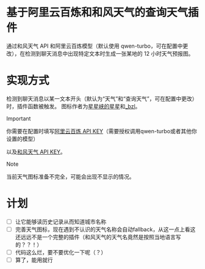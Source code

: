 # 基于阿里云百炼和和风天气的查询天气插件

通过和风天气 API 和阿里云百炼模型（默认使用 qwen-turbo，可在配置中更改），在检测到聊天消息中出现特定文本时生成一张某地的 12 小时天气预报图。

# 实现方式
检测到聊天消息以某一文本开头（默认为“天气”和“查询天气”，可在配置中更改）时，插件函数被触发。
图标作者为[星星峡的星星](https://www.iconfont.cn/user/detail?spm=a313x.search_index.0.d214f71f6.5af93a81LJ6prx&uid=353865&nid=zc3yXUmxY95I)和[_bzl](https://www.iconfont.cn/user/detail?spm=a313x.search_index.0.d214f71f6.5af93a81LJ6prx&uid=3937395&nid=8XMWPvgdm6bh)。

> [!IMPORTANT]
> 你需要在配置时填写[阿里云百炼 API KEY](https://bailian.console.aliyun.com/#/home)（需要授权调用qwen-turbo或者其他你设置的模型）
> 
> 以及[和风天气 API KEY](https://console.qweather.com/home?lang=zh)。

> [!NOTE]
> 当前天气图标准备不完全，可能会出现不显示的情况。

# 计划
- [ ] 让它能够读历史记录从而知道城市名称
- [ ] 完善天气图标，现在遇到不认识的天气名称会自动fallback，从这一点上看这还远远不是一个完整的插件（和风天气的天气名竟然是按照当地语言写的？？！）
- [ ] 代码这么烂，要不要优化一下呢（？）
- [ ] 算了，能用就行
